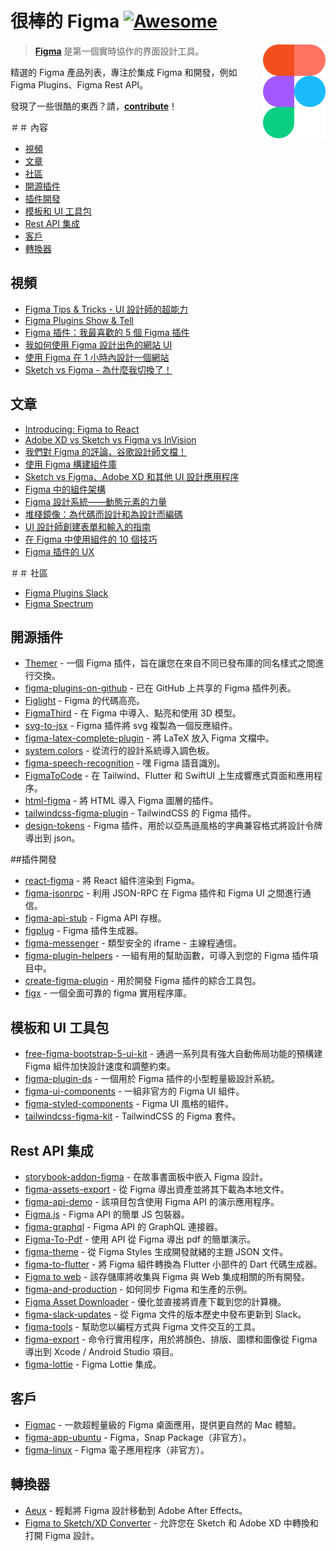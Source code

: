 # 很棒的 Figma [![Awesome](https://awesome.re/badge.svg)](https://awesome.re)

[<img src="figma-logo.svg" align="right" width="100">](https://www.figma.com)

> [**Figma**](https://www.figma.com/) 是第一個實時協作的界面設計工具。

精選的 Figma 產品列表，專注於集成 Figma 和開發，例如 Figma Plugins、Figma Rest API。

發現了一些很酷的東西？請，**[contribute](contributing.md)**！

＃＃ 內容

* [視頻](#videos)
* [文章](#articles)
* [社區](#community)
* [開源插件](#open-source-plugins)
* [插件開發](#plugins-development)
* [模板和 UI 工具包](#templates--ui-kits)
* [Rest API 集成](#rest-api-integrations)
* [客戶](#clients)
* [轉換器](#converters)

## 視頻

* [Figma Tips & Tricks - UI 設計師的超能力](https://www.youtube.com/watch?v=Vo0sEPqArRQ)
* [Figma Plugins Show & Tell](https://www.youtube.com/watch?v=i6ppX9fjXz0)
* [Figma 插件：我最喜歡的 5 個 Figma 插件](https://www.youtube.com/watch?v=LiqKIeH9Sdk)
* [我如何使用 Figma 設計出色的網站 UI](https://www.youtube.com/watch?v=m0sHva0JjZE)
* [使用 Figma 在 1 小時內設計一個網站](https://www.youtube.com/watch?v=FK4YusHIIj0)
* [Sketch vs Figma - 為什麼我切換了！](https://www.youtube.com/watch?v=wIyhqEra7Sc)

## 文章

* [Introducing: Figma to React](https://www.figma.com/blog/introducing-figma-to-react/)
* [Adobe XD vs Sketch vs Figma vs InVision](https://dev.to/creativetim_official/adobe-xd-vs-sketch-vs-figma-vs-invision-1pfc)
* [我們對 Figma 的評論，谷歌設計師文檔！](https://usersnap.com/blog/review-figma/)
* [使用 Figma 構建組件庫](https://www.smashingmagazine.com/2019/06/building-component-library-figma/)
* [Sketch vs Figma、Adobe XD 和其他 UI 設計應用程序](https://www.smashingmagazine.com/2019/04/sketch-figma-adobe-xd-ui-design-applications/)
* [Figma 中的組件架構](https://www.figma.com/best-practices/component-architecture/)
* [Figma 設計系統——動態元素的力量](https://medium.com/@juauz/design-system-for-figma-the-power-of-dynamic-elements-4ca4dc3e4524)
* [堆棧鏡像：為代碼而設計和為設計而編碼](https://www.designsystems.com/stack-mirroring-designing-for-code-and-coding-for-design/)
* [UI 設計師創建表單和輸入的指南](https://medium.com/design-with-figma/ui-designers-guide-to-creating-forms-inputs-b6516f366a93)
* [在 Figma 中使用組件的 10 個技巧](https://medium.com/design-with-figma/10-tips-on-using-components-in-figma-c7db9c5e7fe1)
* [Figma 插件的 UX](https://medium.com/@yuanqing/the-ux-of-figma-plugins-f4f896f8cf35)

＃＃ 社區

* [Figma Plugins Slack](https://figmaplugins.slack.com)
* [Figma Spectrum](https://spectrum.chat/figma?tab=posts)

## 開源插件

* [Themer](https://github.com/thomas-lowry/themer) - 一個 Figma 插件，旨在讓您在來自不同已發布庫的同名樣式之間進行交換。
* [figma-plugins-on-github](https://github.com/thomas-lowry/figma-plugins-on-github) - 已在 GitHub 上共享的 Figma 插件列表。
* [Figlight](https://github.com/jeetiss/figlight) - Figma 的代碼高亮。
* [FigmaThird](https://github.com/ahkohd/FigmaThird) - 在 Figma 中導入、點亮和使用 3D 模型。
* [svg-to-jsx](https://github.com/SaraVieira/svg-to-jsx) - Figma 插件將 svg 複製為一個反應組件。
* [figma-latex-complete-plugin](https://github.com/maxkrieger/figma-latex-complete-plugin) - 將 LaTeX 放入 Figma 文檔中。
* [system.colors](https://github.com/thelittlewonder/system.colors) - 從流行的設計系統導入調色板。
* [figma-speech-recognition](https://github.com/sonnylazuardi/figma-speech-recognition) - 嘿 Figma 語音識別。
* [FigmaToCode](https://github.com/bernaferrari/FigmaToCode) - 在 Tailwind、Flutter 和 SwiftUI 上生成響應式頁面和應用程序。
* [html-figma](https://github.com/BuilderIO/html-figma) - 將 HTML 導入 Figma 圖層的插件。
* [tailwindcss-figma-plugin](https://github.com/impulse/tailwindcss-figma-plugin) - TailwindCSS 的 Figma 插件。
* [design-tokens](https://github.com/lukasoppermann/design-tokens) - Figma 插件，用於以亞馬遜風格的字典兼容格式將設計令牌導出到 json。


##插件開發

* [react-figma](https://github.com/react-figma/react-figma) - 將 React 組件渲染到 Figma。
* [figma-jsonrpc](https://github.com/Lona/figma-jsonrpc) - 利用 JSON-RPC 在 Figma 插件和 Figma UI 之間進行通信。
* [figma-api-stub](https://github.com/react-figma/figma-api-stub) - Figma API 存根。
* [figplug](https://github.com/rsms/figplug) - Figma 插件生成器。
* [figma-messenger](https://github.com/okotoki/figma-messenger) - 類型安全的 iframe - 主線程通信。
* [figma-plugin-helpers](https://github.com/figma-plugin-helper-functions/figma-plugin-helpers) - 一組有用的幫助函數，可導入到您的 Figma 插件項目中。
* [create-figma-plugin](https://github.com/yuanqing/create-figma-plugin) - 用於開發 Figma 插件的綜合工具包。
* [figx](https://github.com/n0ruSh/figx) - 一個全面可靠的 figma 實用程序庫。

## 模板和 UI 工具包

* [free-figma-bootstrap-5-ui-kit](https://themeselection.com/products/free-figma-bootstrap-ui-kit/) - 通過一系列具有強大自動佈局功能的預構建 Figma 組件加快設計速度和調整約束。
* [figma-plugin-ds](https://github.com/thomas-lowry/figma-plugin-ds) - 一個用於 Figma 插件的小型輕量級設計系統。
* [figma-ui-components](https://github.com/lessmess-dev/figma-ui-components) - 一組非官方的 Figma UI 組件。
* [figma-styled-components](https://github.com/jhardy/figma-styled-components) - Figma UI 風格的組件。
* [tailwindcss-figma-kit](https://github.com/impulse/tailwindcss-figma-kit) - TailwindCSS 的 Figma 套件。

## Rest API 集成

* [storybook-addon-figma](https://github.com/hharnisc/storybook-addon-figma) - 在故事書面板中嵌入 Figma 設計。
* [figma-assets-export](https://github.com/ohkimur/figma-assets-export) - 從 Figma 導出資產並將其下載為本地文件。
* [figma-api-demo](https://github.com/figma/figma-api-demo) - 該項目包含使用 Figma API 的演示應用程序。
* [Figma.js](https://github.com/jongold/figma-js) - Figma API 的簡單 JS 包裝器。
* [figma-graphql](https://github.com/braposo/figma-graphql) - Figma API 的 GraphQL 連接器。
* [Figma-To-Pdf](https://github.com/gweltaz-calori/Figma-To-Pdf) - 使用 API 從 Figma 導出 pdf 的簡單演示。
* [figma-theme](https://github.com/jxnblk/figma-theme) - 從 Figma Styles 生成開發就緒的主題 JSON 文件。
* [figma-to-flutter](https://github.com/aloisdeniel/figma-to-flutter) - 將 Figma 組件轉換為 Flutter 小部件的 Dart 代碼生成器。
* [Figma to web](https://github.com/Severenit/figma-to-web) - 該存儲庫將收集與 Figma 與 Web 集成相關的所有開發。
* [figma-and-production](https://github.com/simareeno/figma-and-production) - 如何同步 Figma 和生產的示例。
* [Figma Asset Downloader](https://robertohuertasm.github.io/figma-asset-downloader) - 優化並直接將資產下載到您的計算機。
* [figma-slack-updates](https://github.com/jordansinger/figma-slack-updates) - 從 Figma 文件的版本歷史中發布更新到 Slack。
* [figma-tools](https://github.com/souporserious/figma-tools) - 幫助您以編程方式與 Figma 文件交互的工具。
* [figma-export](https://github.com/RedMadRobot/figma-export) - 命令行實用程序，用於將顏色、排版、圖標和圖像從 Figma 導出到 Xcode / Android Studio 項目。
* [figma-lottie](https://github.com/robinetbatman/figma-lottie) - Figma Lottie 集成。

## 客戶

* [Figmac](https://figmac.com/) - 一款超輕量級的 Figma 桌面應用，提供更自然的 Mac 體驗。
* [figma-app-ubuntu](https://github.com/302bis/figma-app-ubuntu) - Figma，Snap Package（非官方）。
* [figma-linux](https://github.com/ChugunovRoman/figma-linux) - Figma 電子應用程序（非官方）。

## 轉換器

* [Aeux](https://aeux.io/) - 輕鬆將 Figma 設計移動到 Adob​​e After Effects。
* [Figma to Sketch/XD Converter](https://xd2sketch.com) - 允許您在 Sketch 和 Adob​​e XD 中轉換和打開 Figma 設計。